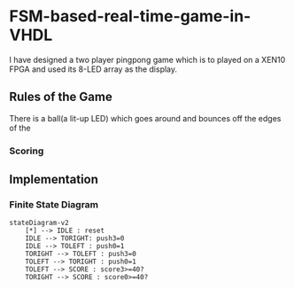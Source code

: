 # FSM-based-real-time-game-in-VHDL
I have designed a two player pingpong game which is to played on a XEN10 FPGA and used its 8-LED array as the display. 
## Rules of the Game
There is a ball(a lit-up LED) which goes around and bounces off the edges of the 
### Scoring
## Implementation
### Finite State Diagram
```mermaid
stateDiagram-v2
    [*] --> IDLE : reset
    IDLE --> TORIGHT: push3=0
    IDLE --> TOLEFT : push0=1
    TORIGHT --> TOLEFT : push3=0
    TOLEFT --> TORIGHT : push0=1
    TOLEFT --> SCORE : score3>=40?
    TORIGHT --> SCORE : score0>=40?
    
